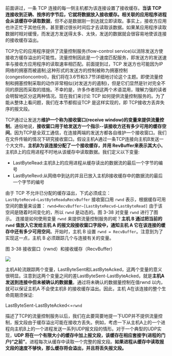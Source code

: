 
前面讲过，一条 TCP 连接的每一侧主机都为该连接设置了接收缓存。**当该 TCP 连接收到正确、按序的字节后，它就将数据放入接收缓存。相关联的应用程序进程会从该缓存中读取数据**，但不必是数据刚一到达就立即读取。事实上，接收方应用也许正忙于其他任务，甚至要过很长时间后才去读取该数据。如果某应用程序读取数据时相对缓慢，而发送方发送得太多、太快，发送的数据就会很容易地使该连接的接收缓存溢出。

TCP为它的应用程序提供了流量控制服务(flow-control service)以消除发送方使接收方缓存溢出的可能性。流量控制因此是一个速度匹配服务，即发送方的发送速率与接收方应用程序的读取速率相匹配。前面提到过，TCP 发送方也可能因为IP网络的拥塞而被遏制;这种形式的发送方的控制被称为拥塞控制(congestioncontrol)，我们将在3.6节和3.7节详细地讨论这个主题。即使流量控制和拥塞控制采取的动作非常相似(对发送方的遏制)，但是它们显然是针对完全不同的原因而采取的措施。不幸的是，许多作者把这两个术语混用，理解力强的读者会明智地区分这两种情况。现在我们来讨论 TCP 如何提供流量控制服务的。为了能从整体上看问题，我们在本节都假设TCP 是这样实现的，即 TCP接收方丢弃失序的报文段。

TCP通过让发送方**维护一个称为接收窗口(receive window)的变量来提供流量控制**。通俗地说，**接收窗口用于给发送方一个指示--该接收方还有多少可用的缓存空间**。因为TCP是全双工通信，在连接两端的发送方都各自维护一个接收窗口。我们在文件传输的情况下研究接收窗口。假设主机A通过一条TCP连接向主机B发送一个大文件。**主机B为该连接分配了一个接收缓存，并用 RevBuffer来表示其大小**。主机B上的应用进程不时地从该缓存中读取数据。我们定义以下变量:
- LastByteRead:主机B上的应用进程从缓存读出的数据流的最后一个字节的编号
- LastByteRevd:从网络中到达的并且已放入主机B接收缓存中的数据流的最后一个字节的编号

由于 TCP 不允许已分配的缓存溢出，下式必须成立： `LastByteRecvd−LastByteRead≤RecvBuffer`
接收窗口用 `rwnd` 表示，根据缓存可用空间的数量来设置： 
`rwnd=RecvBuffer−[LastByteRecvd−LastByteRead]`
由于该空间是随着时间变化的，所以 `rwnd` 是动态的。图 3-38 对变量 `rwnd` 进行了图示。
连接是如何使用变量 `rwnd` 来提供流量控制服务的呢？**主机 B 通过把当前的 `rwnd` 值放入它发给主机 A 的报文段接收窗口字段中，通知主机 A 它在该连接的缓存中还有多少可用空间**。开始时，主机 B 设置 `rwnd = RecvBuffer`。注意到为了实现这一点，主机 B 必须跟踪几个与连接有关的变量。

图 3-38 接收窗口（rwnd）和接收缓存（RecvBuffer）

![](Pasted%20image%2020250618164448.png)

主机A轮流跟踪两个变量，LastByteSent和LastByteAcked，这两个变量的意义很明显。注意到这两个变量之间的差LastByteSent-LastByteAcked，就是**主机A发送到连接中但未被确认的数据量**。通过将未确认的数据量控制在值rwnd 以内，就可以保证主机A 不会使主机B 的接收缓存溢出。因此，主机 A在该连接的整个生命周期须保证:

LastByteSent-LastByteAcked<=`rwnd`


描述了TCP的流量控制服务以后，我们在此要简要地提一下UDP并不提供流量控制，报文段由于缓存溢出可能在接收方丢失。例如，考虑一下从主机A上的一个进程向主机B上的一个进程发送一系列UDP报文段的情形。对于一个典型的UDP实现，**UDP 将在一个有限大小的缓存中加上报文段，该缓存在相应套接字(进程的门户)“之前”**​。进程每次从缓存中读取一个完整的报文段。**如果进程从缓存中读取报文段的速度不够快，那么缓存将会溢出，并且将丢失报文段。**


